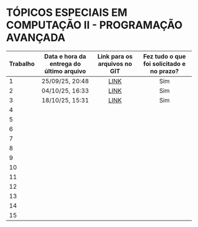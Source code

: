 # TÓPICOS ESPECIAIS EM COMPUTAÇÃO II - PROGRAMAÇÃO AVANÇADA

| Trabalho  | Data e hora da entrega do último arquivo | Link para os arquivos no GIT | Fez tudo o que foi solicitado e no prazo? |
| - | :-: | :-: | :-: |
| 1 | 25/09/25, 20:48 | [LINK](trabalho-1) | Sim |
| 2 | 04/10/25, 16:33 | [LINK](trabalho-2) | Sim |
| 3 | 18/10/25, 15:31 | [LINK](trabalho-3) | Sim |
| 4 |
| 5 |
| 6 |
| 7 |
| 8 |
| 9 |
| 10 |
| 11 |
| 12 |
| 13 |
| 14 |
| 15 |
